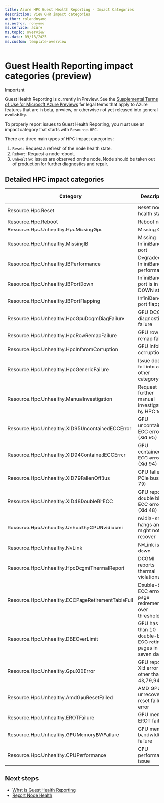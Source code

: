 ```yaml
---
title: Azure HPC Guest Health Reporting - Impact Categories 
description: View GHR impact categories
author: rolandnyamo 
ms.author: ronyamo 
ms.service: azure 
ms.topic: overview 
ms.date: 09/18/2025 
ms.custom: template-overview 
---
```


# Guest Health Reporting impact categories (preview)
> [!IMPORTANT]
> Guest Health Reporting is currently in Preview. See the [Supplemental Terms of Use for Microsoft Azure Previews](https://azure.microsoft.com/support/legal/preview-supplemental-terms/) for legal terms that apply to Azure features that are in beta, preview, or otherwise not yet released into general availability.

To properly report issues to Guest Health Reporting, you must use an impact category that starts with `Resource.HPC`.

There are three main types of HPC impact categories:
1. `Reset`: Request a refresh of the node health state.
2. `Reboot`: Request a node reboot.
3. `Unhealthy`: Issues are observed on the node. Node should be taken out of production for further diagnostics and repair.

## Detailed HPC impact categories

| Category                                          | Description                                   | Mark OFR |
|--------------------------------------------------|-----------------------------------------------|----------|
| Resource.Hpc.Reset                               | Reset node health status                      | No       |
| Resource.Hpc.Reboot                              | Reboot node                                   | No       |
| Resource.Hpc.Unhealthy.HpcMissingGpu             | Missing GPU                                   | Yes      |
| Resource.Hpc.Unhealthy.MissingIB                 | Missing InfiniBand port                       | Yes      |
| Resource.Hpc.Unhealthy.IBPerformance             | Degraded InfiniBand performance               | Yes      |
| Resource.Hpc.Unhealthy.IBPortDown                | InfiniBand port is in DOWN state              | Yes      |
| Resource.Hpc.Unhealthy.IBPortFlapping            | InfiniBand port flapping                      | Yes      |
| Resource.Hpc.Unhealthy.HpcGpuDcgmDiagFailure     | GPU DCGMI diagnostic failure                  | Yes      |
| Resource.Hpc.Unhealthy.HpcRowRemapFailure        | GPU row remap failure                         | Yes      |
| Resource.Hpc.Unhealthy.HpcInforomCorruption      | GPU infoROM corruption                        | Yes      |
| Resource.Hpc.Unhealthy.HpcGenericFailure         | Issue doesn't fall into any other category   | Yes      |
| Resource.Hpc.Unhealthy.ManualInvestigation       | Request further manual investigation by HPC team | Yes   |
| Resource.Hpc.Unhealthy.XID95UncontainedECCError  | GPU uncontained ECC error (Xid 95)            | Yes      |
| Resource.Hpc.Unhealthy.XID94ContainedECCError    | GPU contained ECC error (Xid 94)              | Yes      |
| Resource.Hpc.Unhealthy.XID79FallenOffBus         | GPU fallen off PCIe bus (Xid 79)              | Yes      |
| Resource.Hpc.Unhealthy.XID48DoubleBitECC         | GPU reports double bit ECC error (Xid 48)     | Yes      |
| Resource.Hpc.Unhealthy.UnhealthyGPUNvidiasmi     | nvidia-smi hangs and might not recover        | Yes      |
| Resource.Hpc.Unhealthy.NvLink                    | NvLink is down                                | Yes      |
| Resource.Hpc.Unhealthy.HpcDcgmiThermalReport     | DCGMI reports thermal violations              | Yes      |
| Resource.Hpc.Unhealthy.ECCPageRetirementTableFull| Double-bit ECC error page retirements over threshold | Yes |
| Resource.Hpc.Unhealthy.DBEOverLimit              | GPU has more than 10 double-bit ECC retired pages in seven days | Yes |
| Resource.Hpc.Unhealthy.GpuXIDError               | GPU reports Xid error other than 48,79,94,95  | Yes      |
| Resource.Hpc.Unhealthy.AmdGpuResetFailed         | AMD GPU unrecoverable reset failure error     | Yes      |
| Resource.Hpc.Unhealthy.EROTFailure               | GPU memory EROT failure                       | Yes      |
| Resource.Hpc.Unhealthy.GPUMemoryBWFailure        | GPU memory bandwidth failure                  | Yes      |
| Resource.Hpc.Unhealthy.CPUPerformance            | CPU performance issue                         | Yes      |

## Next steps
* [What is Guest Health Reporting](guest-health-overview.md)
* [Report Node Health](guest-health-impact-report.md)
